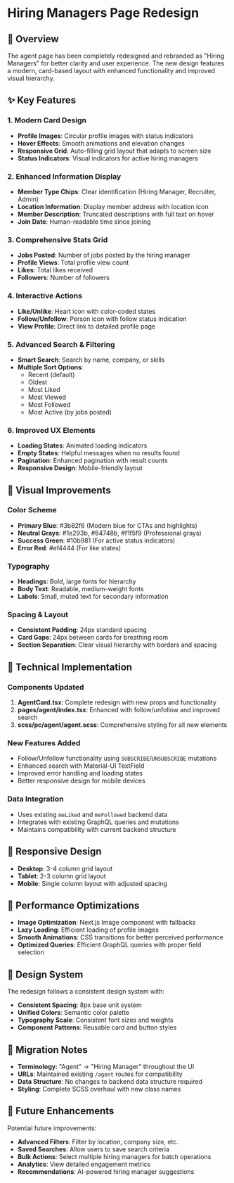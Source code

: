# Hiring Managers Page Redesign

## 🎨 **Overview**
The agent page has been completely redesigned and rebranded as "Hiring Managers" for better clarity and user experience. The new design features a modern, card-based layout with enhanced functionality and improved visual hierarchy.

## ✨ **Key Features**

### **1. Modern Card Design**
- **Profile Images**: Circular profile images with status indicators
- **Hover Effects**: Smooth animations and elevation changes
- **Responsive Grid**: Auto-filling grid layout that adapts to screen size
- **Status Indicators**: Visual indicators for active hiring managers

### **2. Enhanced Information Display**
- **Member Type Chips**: Clear identification (Hiring Manager, Recruiter, Admin)
- **Location Information**: Display member address with location icon
- **Member Description**: Truncated descriptions with full text on hover
- **Join Date**: Human-readable time since joining

### **3. Comprehensive Stats Grid**
- **Jobs Posted**: Number of jobs posted by the hiring manager
- **Profile Views**: Total profile view count
- **Likes**: Total likes received
- **Followers**: Number of followers

### **4. Interactive Actions**
- **Like/Unlike**: Heart icon with color-coded states
- **Follow/Unfollow**: Person icon with follow status indication
- **View Profile**: Direct link to detailed profile page

### **5. Advanced Search & Filtering**
- **Smart Search**: Search by name, company, or skills
- **Multiple Sort Options**:
  - Recent (default)
  - Oldest
  - Most Liked
  - Most Viewed
  - Most Followed
  - Most Active (by jobs posted)

### **6. Improved UX Elements**
- **Loading States**: Animated loading indicators
- **Empty States**: Helpful messages when no results found
- **Pagination**: Enhanced pagination with result counts
- **Responsive Design**: Mobile-friendly layout

## 🎯 **Visual Improvements**

### **Color Scheme**
- **Primary Blue**: #3b82f6 (Modern blue for CTAs and highlights)
- **Neutral Grays**: #1e293b, #64748b, #f1f5f9 (Professional grays)
- **Success Green**: #10b981 (For active status indicators)
- **Error Red**: #ef4444 (For like states)

### **Typography**
- **Headings**: Bold, large fonts for hierarchy
- **Body Text**: Readable, medium-weight fonts
- **Labels**: Small, muted text for secondary information

### **Spacing & Layout**
- **Consistent Padding**: 24px standard spacing
- **Card Gaps**: 24px between cards for breathing room
- **Section Separation**: Clear visual hierarchy with borders and spacing

## 🔧 **Technical Implementation**

### **Components Updated**
1. **AgentCard.tsx**: Complete redesign with new props and functionality
2. **pages/agent/index.tsx**: Enhanced with follow/unfollow and improved search
3. **scss/pc/agent/agent.scss**: Comprehensive styling for all new elements

### **New Features Added**
- Follow/Unfollow functionality using `SUBSCRIBE`/`UNSUBSCRIBE` mutations
- Enhanced search with Material-UI TextField
- Improved error handling and loading states
- Better responsive design for mobile devices

### **Data Integration**
- Uses existing `meLiked` and `meFollowed` backend data
- Integrates with existing GraphQL queries and mutations
- Maintains compatibility with current backend structure

## 📱 **Responsive Design**
- **Desktop**: 3-4 column grid layout
- **Tablet**: 2-3 column grid layout  
- **Mobile**: Single column layout with adjusted spacing

## 🚀 **Performance Optimizations**
- **Image Optimization**: Next.js Image component with fallbacks
- **Lazy Loading**: Efficient loading of profile images
- **Smooth Animations**: CSS transitions for better perceived performance
- **Optimized Queries**: Efficient GraphQL queries with proper field selection

## 🎨 **Design System**
The redesign follows a consistent design system with:
- **Consistent Spacing**: 8px base unit system
- **Unified Colors**: Semantic color palette
- **Typography Scale**: Consistent font sizes and weights
- **Component Patterns**: Reusable card and button styles

## 🔄 **Migration Notes**
- **Terminology**: "Agent" → "Hiring Manager" throughout the UI
- **URLs**: Maintained existing `/agent` routes for compatibility
- **Data Structure**: No changes to backend data structure required
- **Styling**: Complete SCSS overhaul with new class names

## 🎯 **Future Enhancements**
Potential future improvements:
- **Advanced Filters**: Filter by location, company size, etc.
- **Saved Searches**: Allow users to save search criteria
- **Bulk Actions**: Select multiple hiring managers for batch operations
- **Analytics**: View detailed engagement metrics
- **Recommendations**: AI-powered hiring manager suggestions
